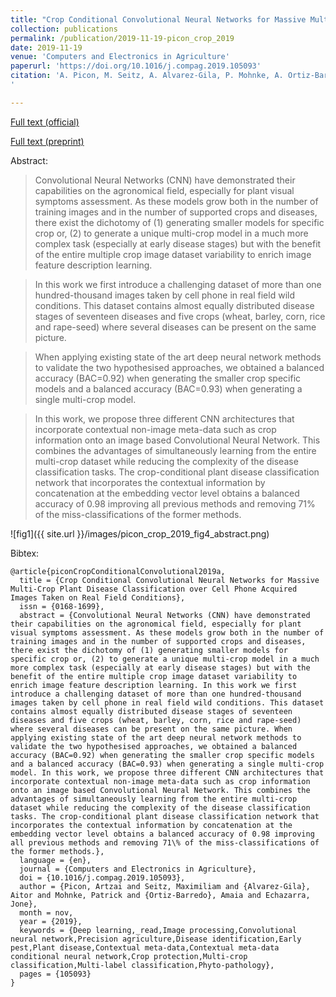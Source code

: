 ```yaml
---
title: "Crop Conditional Convolutional Neural Networks for Massive Multi-Crop Plant Disease Classification over Cell Phone Acquired Images Taken on Real Field Conditions"
collection: publications
permalink: /publication/2019-11-19-picon_crop_2019
date: 2019-11-19
venue: 'Computers and Electronics in Agriculture'
paperurl: 'https://doi.org/10.1016/j.compag.2019.105093'
citation: 'A. Picon, M. Seitz, A. Alvarez-Gila, P. Mohnke, A. Ortiz-Barredo, and J. Echazarra, “Crop conditional Convolutional Neural Networks for massive multi-crop plant disease classification over cell phone acquired images taken on real field conditions,” Computers and Electronics in Agriculture, p. 105093, Nov. 2019.
'

---
```


<a href='https://doi.org/10.1016/j.compag.2019.105093'>Full text (official)</a>

<a href='https://www.researchgate.net/publication/337383705_Crop_conditional_Convolutional_Neural_Networks_for_massive_multi-crop_plant_disease_classification_over_cell_phone_acquired_images_taken_on_real_field_conditions'>Full text (preprint)</a>


Abstract: 

> Convolutional Neural Networks (CNN) have demonstrated their capabilities on the agronomical field, especially for plant visual symptoms assessment. As these models grow both in the number of training images and in the number of supported crops and diseases, there exist the dichotomy of (1) generating smaller models for specific crop or, (2) to generate a unique multi-crop model in a much more complex task (especially at early disease stages) but with the benefit of the entire multiple crop image dataset variability to enrich image feature description learning.

> In this work we first introduce a challenging dataset of more than one hundred-thousand images taken by cell phone in real field wild conditions. This dataset contains almost equally distributed disease stages of seventeen diseases and five crops (wheat, barley, corn, rice and rape-seed) where several diseases can be present on the same picture.

> When applying existing state of the art deep neural network methods to validate the two hypothesised approaches, we obtained a balanced accuracy (BAC=0.92) when generating the smaller crop specific models and a balanced accuracy (BAC=0.93) when generating a single multi-crop model.

> In this work, we propose three different CNN architectures that incorporate contextual non-image meta-data such as crop information onto an image based Convolutional Neural Network. This combines the advantages of simultaneously learning from the entire multi-crop dataset while reducing the complexity of the disease classification tasks. The crop-conditional plant disease classification network that incorporates the contextual information by concatenation at the embedding vector level obtains a balanced accuracy of 0.98 improving all previous methods and removing 71% of the miss-classifications of the former methods.

![fig1]({{ site.url }}/images/picon_crop_2019_fig4_abstract.png)

Bibtex:

```
@article{piconCropConditionalConvolutional2019a,
  title = {Crop Conditional Convolutional Neural Networks for Massive Multi-Crop Plant Disease Classification over Cell Phone Acquired Images Taken on Real Field Conditions},
  issn = {0168-1699},
  abstract = {Convolutional Neural Networks (CNN) have demonstrated their capabilities on the agronomical field, especially for plant visual symptoms assessment. As these models grow both in the number of training images and in the number of supported crops and diseases, there exist the dichotomy of (1) generating smaller models for specific crop or, (2) to generate a unique multi-crop model in a much more complex task (especially at early disease stages) but with the benefit of the entire multiple crop image dataset variability to enrich image feature description learning. In this work we first introduce a challenging dataset of more than one hundred-thousand images taken by cell phone in real field wild conditions. This dataset contains almost equally distributed disease stages of seventeen diseases and five crops (wheat, barley, corn, rice and rape-seed) where several diseases can be present on the same picture. When applying existing state of the art deep neural network methods to validate the two hypothesised approaches, we obtained a balanced accuracy (BAC=0.92) when generating the smaller crop specific models and a balanced accuracy (BAC=0.93) when generating a single multi-crop model. In this work, we propose three different CNN architectures that incorporate contextual non-image meta-data such as crop information onto an image based Convolutional Neural Network. This combines the advantages of simultaneously learning from the entire multi-crop dataset while reducing the complexity of the disease classification tasks. The crop-conditional plant disease classification network that incorporates the contextual information by concatenation at the embedding vector level obtains a balanced accuracy of 0.98 improving all previous methods and removing 71\% of the miss-classifications of the former methods.},
  language = {en},
  journal = {Computers and Electronics in Agriculture},
  doi = {10.1016/j.compag.2019.105093},
  author = {Picon, Artzai and Seitz, Maximiliam and {Alvarez-Gila}, Aitor and Mohnke, Patrick and {Ortiz-Barredo}, Amaia and Echazarra, Jone},
  month = nov, 
  year = {2019},
  keywords = {Deep learning,_read,Image processing,Convolutional neural network,Precision agriculture,Disease identification,Early pest,Plant disease,Contextual meta-data,Contextual meta-data conditional neural network,Crop protection,Multi-crop classification,Multi-label classification,Phyto-pathology},
  pages = {105093}
}
```
